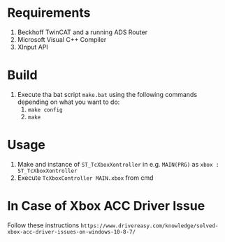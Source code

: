 # Requirements
1. Beckhoff TwinCAT and a running ADS Router
2. Microsoft Visual C++ Compiler
3. XInput API

# Build
1. Execute tha bat script `make.bat` using the following commands depending on what you want to do:
    1. `make config`
    2. `make`

# Usage
1. Make and instance of `ST_TcXboxXontroller` in e.g. `MAIN(PRG)` as `xbox : ST_TcXboxXontroller`
2. Execute `TcXboxController MAIN.xbox` from cmd

# In Case of Xbox ACC Driver Issue
Follow these instructions `https://www.drivereasy.com/knowledge/solved-xbox-acc-driver-issues-on-windows-10-8-7/`